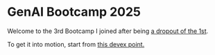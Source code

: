 # GenAI Bootcamp 2025

Welcome to the 3rd Bootcamp I joined after being [a dropout of the 1st](https://learn.awsboot.com).

To get it into motion, start from [this devex point.](devex/README.md)